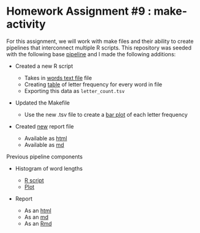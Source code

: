 Homework Assignment #9 : make-activity
=============

For this assignment, we will work with make files and their ability to create pipelines that interconnect multiple R scripts. This repository was seeded with the following base [pipeline](https://github.com/STAT545-UBC/make-activity) and I made the following additions:

* Created a new R script
	* Takes in [words text file](http://svnweb.freebsd.org/base/head/share/dict/web2?view=co) file
	* Creating [table](https://github.com/STAT545-UBC-students/hw09-zhamadeh/blob/master/letter_count.tsv) of letter frequency for every word in file
	* Exporting this data as `letter_count.tsv` 
		
* Updated the Makefile
	* Use the new .tsv file to create a [bar plot](https://github.com/STAT545-UBC-students/hw09-zhamadeh/blob/master/letter_count.png) of each letter frequency
	
* Created [new](https://github.com/STAT545-UBC-students/hw09-zhamadeh/blob/master/new_report.Rmd) report file 
	* Available as [html](https://github.com/STAT545-UBC-students/hw09-zhamadeh/blob/master/new_report.html)
	* Available as [md](https://github.com/STAT545-UBC-students/hw09-zhamadeh/blob/master/new_report.md) 

Previous pipeline components

* Histogram of word lengths
	* [R script](https://github.com/STAT545-UBC-students/hw09-zhamadeh/blob/master/histogram.r)
	* [Plot](https://github.com/STAT545-UBC-students/hw09-zhamadeh/blob/master/histogram.png)

* Report
	* As an [html](https://github.com/STAT545-UBC-students/hw09-zhamadeh/blob/master/report.html)
	* As an [md](https://github.com/STAT545-UBC-students/hw09-zhamadeh/blob/master/report.md)
	* As an [Rmd](https://github.com/STAT545-UBC-students/hw09-zhamadeh/blob/master/report.rmd)
